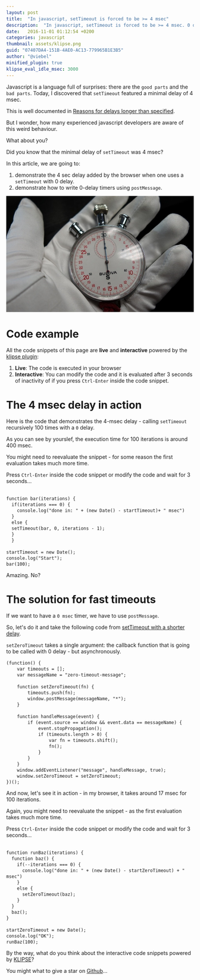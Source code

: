 ```yaml
---
layout: post
title:  "In javascript, setTimeout is forced to be >= 4 msec"
description:  "In javascript, setTimeout is forced to be >= 4 msec. 0 delay timer. postMessage. asynchronous."
date:   2016-11-01 01:12:54 +0200
categories: javascript
thumbnail: assets/klipse.png
guid: "07407DA4-151B-4AE0-AC13-779965B1E3B5"
author: "@viebel"
minified_plugin: true
klipse_eval_idle_msec: 3000
---
```


Javascript is a language full of surprises: there are the `good parts` and the `bad parts`. Today, I discovered that `setTimeout` featured a minimal delay of 4 msec.

This is well documented in [Reasons for delays longer than specified](https://developer.mozilla.org/en-US/docs/Web/API/WindowTimers/setTimeout#Reasons_for_delays_longer_than_specified).

But I wonder, how many experienced javascript developers are aware of this weird behaviour.

What about you?

Did you know that the minimal delay of `setTimeout` was 4 msec?


In this article, we are going to:

1. demonstrate the 4 sec delay added by the browser when one uses a `setTimeout` with 0 delay.
2. demonstrate how to write 0-delay timers using `postMessage`.

![Stop](/assets/stopwatch.jpg)

# Code example

All the code snippets of this page are **live** and **interactive** powered by the [klipse plugin](https://github.com/viebel/klipse):

1. **Live**: The code is executed in your browser
2. **Interactive**: You can modify the code and it is evaluated after 3 seconds of inactivity of if you press `Ctrl-Enter` inside the code snippet.


# The 4 msec delay in action

Here is the  code that demonstrates the 4-msec delay - calling `setTimeout` recursively 100 times with a `0` delay.

As you can see by yourslef, the execution time for 100 iterations is around 400 msec.

You might need to reevaluate the snippet - for some reason the first evaluation takes much more time.

Press `Ctrl-Enter` inside the code snippet or modify the code and wait for 3 seconds...


<pre><code class="language-klipse-eval-js" data-async-code="true">
function bar(iterations) {
  if(iterations === 0) {
    console.log("done in: " + (new Date() - startTimeout)+ " msec")
  }
  else {
  setTimeout(bar, 0, iterations - 1);
  }
  }

startTimeout = new Date();
console.log("Start");
bar(100);
</code></pre>

Amazing. No?

# The solution for fast timeouts

If we want to have a `0 msec` timer, we have to use `postMessage`.

So, let's do it and take the following code from [setTimeout with a shorter delay](https://dbaron.org/log/20100309-faster-timeouts).

`setZeroTimeout` takes a single argument: the callback function that is going to be called with 0 delay - but asynchronously.

~~~klipse-eval-js
(function() {
    var timeouts = [];
    var messageName = "zero-timeout-message";

    function setZeroTimeout(fn) {
        timeouts.push(fn);
        window.postMessage(messageName, "*");
    }

    function handleMessage(event) {
        if (event.source == window && event.data == messageName) {
            event.stopPropagation();
            if (timeouts.length > 0) {
                var fn = timeouts.shift();
                fn();
            }
        }
    }
    window.addEventListener("message", handleMessage, true);
    window.setZeroTimeout = setZeroTimeout;
})();
~~~

And now, let's see it in action - in my browser, it takes around 17 msec for 100 iterations.

Again, you might need to reevaluate the snippet - as the first evaluation takes much more time.

Press `Ctrl-Enter` inside the code snippet or modify the code and wait for 3 seconds...

<pre><code class="language-klipse-eval-js" data-async-code="true">
function runBaz(iterations) {
  function baz() {
    if(--iterations === 0) {
      console.log("done in: " + (new Date() - startZeroTimeout) + " msec")
    }
    else {
      setZeroTimeout(baz);
    }
  }
  baz();
}

startZeroTimeout = new Date();
console.log("OK");
runBaz(100);
</code></pre>

By the way, what do you think about the interactive code snippets powered by [KLIPSE](https://github.com/viebel/klipse)?

You might what to give a star on [Github](https://github.com/viebel/klipse)...
